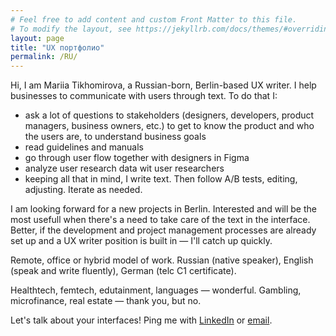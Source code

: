 ```yaml
---
# Feel free to add content and custom Front Matter to this file.
# To modify the layout, see https://jekyllrb.com/docs/themes/#overriding-theme-defaults
layout: page
title: "UX портфолио"
permalink: /RU/
---
```


Hi, I am Mariia Tikhomirova, a Russian-born, Berlin-based UX writer. I help businesses to communicate with users through text. To do that I:
- ask a lot of questions to stakeholders (designers, developers, product managers, business owners, etc.) to get to know the product and who the users are, to understand business goals
- read guidelines and manuals
- go through user flow together with designers in Figma
- analyze user research data wit user researchers
- keeping all that in mind, I write text. Then follow A/B tests, editing, adjusting. Iterate as needed.

I am looking forward for a new projects in Berlin. Interested and will be the most usefull when there's a need to take care of the text in the interface. Better, if the development and project management processes are already set up and a UX writer position is built in — I'll catch up quickly.

Remote, office or hybrid model of work. Russian (native speaker), English (speak and write fluently), German (telc C1 certificate).

Healthtech, femtech, edutainment, languages — wonderful. Gambling, microfinance, real estate — thank you, but no.

Let's talk about your interfaces! Ping me with [LinkedIn](https://www.linkedin.com/in/mariiatikhomirova/) or [email](mailto:uxwrtr@gmail.com).